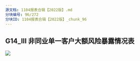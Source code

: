 ```yaml
---
源文档: 1104报表合辑【2022版】.md
分块编号: 96/272
分块ID: 1104报表合辑【2022版】_chunk_96
---
```


## G14\_III 非同业单一客户大额风险暴露情况表

![](data:image/x-emf;base64...)

